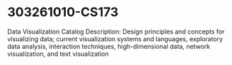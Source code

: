 # 303261010-CS173
Data Visualization
Catalog Description: Design principles and concepts for visualizing data; current visualization
systems and languages, exploratory data analysis, interaction techniques, high-dimensional
data, network visualization, and text visualization
